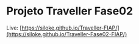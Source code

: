 # Projeto Traveller Fase02

Live: [https://siloke.github.io/Traveller-FIAP/](https://siloke.github.io/Traveller-Fase02-FIAP/)
